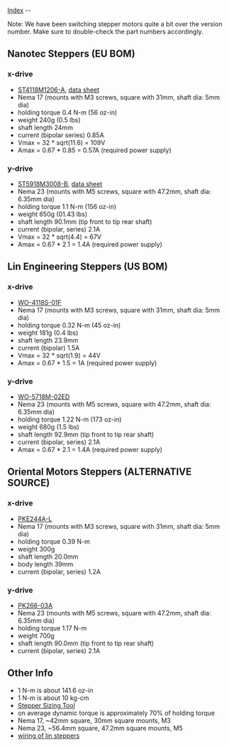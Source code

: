 [Index](index.md) --

Note: We have been switching stepper motors quite a bit over the version number. Make sure to double-check the part numbers accordingly.


Nanotec Steppers (EU BOM)
------------------------------------

### x-drive

* [ST4118M1206-A](http://en.nanotec.com/steppermotor_st4118.html), [data sheet](http://dl.dropbox.com/u/9430160/lasersaur/ST4118M1206.pdf)
* Nema 17 (mounts with M3 screws, square with 31mm, shaft dia: 5mm dia)
* holding torque 0.4 N-m (56 oz-in)
* weight 240g (0.5 lbs)
* shaft length 24mm
* current (bipolar series) 0.85A
* Vmax = 32 * sqrt(11.6) = 109V
* Amax = 0.67 * 0.85 = 0.57A (required power supply)


### y-drive

* [ST5918M3008-B](http://en.nanotec.com/steppermotor_st5918.html), [data sheet](http://dl.dropbox.com/u/9430160/lasersaur/ST5918M3008.pdf)
* Nema 23  (mounts with M5 screws, square with 47.2mm, shaft dia: 6.35mm dia)
* holding torque 1.1 N-m (156 oz-in)
* weight 650g (01.43 lbs)
* shaft length 90.1mm (tip front to tip rear shaft)
* current (bipolar, series) 2.1A
* Vmax = 32 * sqrt(4.4) = 67V
* Amax = 0.67 * 2.1 = 1.4A (required power supply)


Lin Engineering Steppers (US BOM)
----------------------------------------

### x-drive

* [WO-4118S-01F](http://www.linengineeringstore.com/products/product_detail.aspx?proID=2)
* Nema 17 (mounts with M3 screws, square with 31mm, shaft dia: 5mm dia)
* holding torque 0.32 N-m (45 oz-in)
* weight 181g (0.4 lbs)
* shaft length 23.9mm
* current (bipolar) 1.5A
* Vmax = 32 * sqrt(1.9) = 44V
* Amax = 0.67 * 1.5 = 1A (required power supply)

### y-drive

* [WO-5718M-02ED](http://www.linengineeringstore.com/products/product_detail.aspx?proID=3)
* Nema 23  (mounts with M5 screws, square with 47.2mm, shaft dia: 6.35mm dia)
* holding torque 1.22 N-m (173 oz-in)
* weight 680g (1.5 lbs)
* shaft length 92.9mm (tip front to tip rear shaft)
* current (bipolar, series) 2.1A
* Amax = 0.67 * 2.1 = 1.4A (required power supply)


Oriental Motors Steppers (ALTERNATIVE SOURCE)
----------------------------------------
### x-drive

* [PKE244A-L](http://www.orientalmotor.eu/Products/Stepper_motors/Stepper_motors/High_efficiency_2_phase_motors_pke/?&feld055=0.39+Nm&arid=4672&dwn=artnr)
* Nema 17 (mounts with M3 screws, square with 31mm, shaft dia: 5mm dia)
* holding torque 0.39 N-m
* weight 300g
* shaft length 20.0mm
* body length 39mm
* current (bipolar, series) 1.2A


### y-drive

* [PK266-03A](
http://www.orientalmotor.eu/Products/Stepper_motors/Stepper_motors/2phase_motors_pk/?&arid=4561&up=feld055)
* Nema 23  (mounts with M5 screws, square with 47.2mm, shaft dia: 6.35mm dia)
* holding torque 1.17 N-m
* weight 700g
* shaft length 90.0mm (tip front to tip rear shaft)
* current (bipolar, series) 2.1A



Other Info
---------

* 1 N-m is about 141.6 oz-in
* 1 N-m is about 10 kg-cm
* [Stepper Sizing Tool](http://www.orientalmotor.com/support/motor-sizing.html)
* on average dynamic torque is approximately 70% of holding torque
* Nema 17, ~42mm square, 30mm square mounts, M3
* Nema 23, ~56.4mm square, 47.2mm square mounts,  M5
* [wiring of lin steppers](http://www.linengineering.com/line/contents/stepmotors/Wiring_Connections.aspx)
